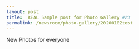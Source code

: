 ```yaml
---
layout: post
title:  REAL Sample post for Photo Gallery #23
permalink: /newsroom/photo-gallery/20200102test
---
```

New Photos for everyone
